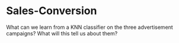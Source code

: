 # Sales-Conversion
What can we learn from a KNN classifier on the three advertisement campaigns? What will this tell us about them?
